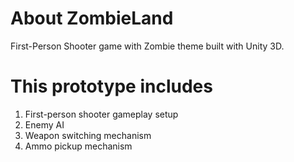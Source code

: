 # About ZombieLand
First-Person Shooter game with Zombie theme built with Unity 3D.

# This prototype includes
1. First-person shooter gameplay setup
2. Enemy AI
3. Weapon switching mechanism
4. Ammo pickup mechanism
